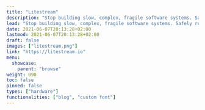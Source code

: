 ```yaml
---
title: "Litestream"
description: "Stop building slow, complex, fragile software systems. Safely run your application on a single server."
lead: "Stop building slow, complex, fragile software systems. Safely run your application on a single server."
date: 2021-06-07T20:13:28+02:00
lastmod: 2021-06-07T20:13:28+02:00
draft: false
images: ["litestream.png"]
link: "https://litestream.io"
menu:
  showcase:
    parent: "browse"
weight: 090
toc: false
pinned: false
types: ["hardware"]
functionalities: ["blog", "custom font"]
---
```

